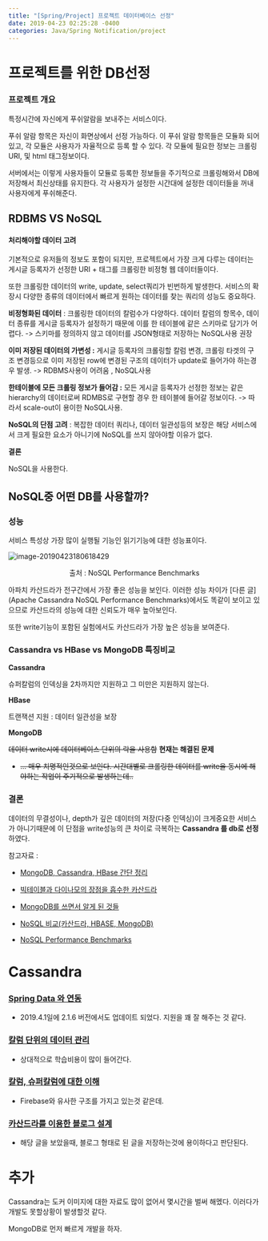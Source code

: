 ```yaml
---
title: "[Spring/Project] 프로젝트 데이터베이스 선정"
date: 2019-04-23 02:25:28 -0400
categories: Java/Spring Notification/project
---
```




# 프로젝트를 위한 DB선정

### 프로젝트 개요

특정시간에 자신에게 푸쉬알람을 보내주는 서비스이다.

푸쉬 알람 항목은 자신이 화면상에서 선정 가능하다. 이 푸쉬 알람 항목들은 모듈화 되어있고, 각 모듈은 사용자가 자율적으로 등록 할 수 있다. 각 모듈에 필요한 정보는 크롤링 URI, 및 html 태그정보이다.



서버에서는 이렇게 사용자들이 모듈로 등록한 정보들을 주기적으로 크롤링해와서 DB에 저장해서 최신상태를 유지한다. 각 사용자가 설정한 시간대에 설정한 데이터들을 꺼내 사용자에게 푸쉬해준다.



## RDBMS VS NoSQL



#### 처리해야할 데이터 고려

기본적으로 유저들의 정보도 포함이 되지만, 프로젝트에서 가장 크게 다루는 데이터는 게시글 등록자가 선정한 URI + 태그를 크롤링한 비정형 웹 데이터들이다.

또한 크롤링한 데이터의 write, update, select쿼리가 빈번하게 발생한다. 서비스의 확장시 다양한 종류의 데이터에서 빠르게 원하는 데이터를 찾는 쿼리의 성능도 중요하다. 

**비정형화된 데이터** : 크롤링한 데이터의 칼럼수가 다양하다. 데이터 칼럼의 항목수, 데이터 종류를 게시글 등록자가 설정하기 때문에 이를 한 테이블에 같은 스키마로 담기가 어렵다. -> 스키마를 정의하지 않고 데이터를 JSON형태로 저장하는 NoSQL사용 권장



**이미 저장된 데이터의 가변성 :** 게시글 등록자의 크롤링할 칼럼 변경, 크롤링 타겟의 구조 변경등으로 이미 저장된 row에 변경된 구조의 데이터가 update로 들어가야 하는경우 발생. -> RDBMS사용이 어려움  , NoSQL사용



**한테이블에 모든 크롤링 정보가 들어감 :** 모든 게시글 등록자가 선정한 정보는 같은 hierarchy의 데이터로써 RDMBS로 구현할 경우 한 테이블에 들어갈 정보이다. -> 따라서 scale-out이 용이한 NoSQL사용.



**NoSQL의 단점 고려** : 복잡한 데이터 쿼리나, 데이터 일관성등의 보장은 해당 서비스에서 크게 필요한 요소가 아니기에 NoSQL를 쓰지 않아야할 이유가 없다.



**결론**

NoSQL을 사용한다.

 



## NoSQL중 어떤 DB를 사용할까?

### 성능



서비스 특성상 가장 많이 실행될 기능인 읽기기능에 대한 성능표이다.

![image-20190423180618429](/assets/images/Untitled12.png)

<center>출처 : NoSQL Performance Benchmarks</center> 



아파치 카산드라가 전구간에서 가장 좋은 성능을 보인다. 이러한 성능 차이가 [다른 글](Apache Cassandra NoSQL Performance Benchmarks)에서도 똑같이 보이고 있으므로 카산드라의 성능에 대한 신뢰도가 매우 높아보인다.

또한 write기능이 포함된 실험에서도 카산드라가 가장 높은 성능을 보여준다.



### Cassandra vs HBase vs MongoDB 특징비교

**Cassandra** 

슈퍼칼럼의 인덱싱을 2차까지만 지원하고 그 미만은 지원하지 않는다.



**HBase** 

트랜잭션 지원 : 데이터 일관성을 보장



**MongoDB**

~~데이터 write시에 데이터베이스 단위의 락을 사용함~~  **현재는 해결된 문제**

- ~~… 매우 치명적인것으로 보인다. 시간대별로 크롤링한 데이터를 write을 동시에 해야하는 작업이 주기적으로 발생하는데..~~



### 결론

데이터의 무결성이나, depth가 깊은 데이터의 저장(다중 인덱싱)이 크게중요한 서비스가 아니기때문에 이 단점을 write성능의 큰 차이로 극복하는 **Cassandra 를 db로 선정**하였다.



참고자료 :

- [MongoDB, Cassandra, HBase 간단 정리](<http://blog.naver.com/PostView.nhn?blogId=samuelc&logNo=20186928327>)
- [빅테이블과 다이나모의 장점을 흡수한 카산드라](<https://www.kdata.or.kr/info/info_04_view.html?field=&keyword=&type=techreport&page=38&dbnum=176031&mode=detail&type=techreport>)
- [MongoDB를 쓰면서 알게 된 것들](<http://bigmatch.i-um.net/2013/12/09/mongodb%EB%A5%BC-%EC%93%B0%EB%A9%B4%EC%84%9C-%EC%95%8C%EA%B2%8C-%EB%90%9C-%EA%B2%83%EB%93%A4/>)
- [NoSQL 비교(카산드라, HBASE, MongoDB)](<https://brocess.tistory.com/115>)

- [NoSQL Performance Benchmarks](https://www.datastax.com/nosql-databases/benchmarks-cassandra-vs-mongodb-vs-hbase) 



#  Cassandra

### [Spring Data 와 연동](<https://docs.spring.io/spring-data/cassandra/docs/current/reference/html/>)

- 2019.4.1일에 2.1.6 버전에서도 업데이트 되었다. 지원을 꽤 잘 해주는 것 같다.

### [칼럼 단위의 데이터 관리](<https://meetup.toast.com/posts/58> )

- 상대적으로 학습비용이 많이 들어간다.

### [칼럼, 슈퍼칼럼에 대한 이해](<http://theeye.pe.kr/archives/1350>)

- Firebase와 유사한 구조를 가지고 있는것 같은데. 

### [카산드라를 이용한 블로그 설계](<http://theeye.pe.kr/archives/1352>)

- 해당 글을 보았을때, 블로그 형태로 된 글을 저장하는것에 용이하다고 판단된다.





# 추가

Cassandra는 도커 이미지에 대한 자료도 많이 없어서 몇시간을 벌써 해멨다. 이러다가 개발도 못할상황이 발생할것 같다.

MongoDB로 먼저 빠르게 개발을 하자.

